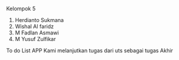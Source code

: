 Kelompok 5

1. Herdianto Sukmana
2. Wishal Al faridz
3. M Fadlan Asmawi
4. M Yusuf Zulfikar

To do List APP
Kami melanjutkan tugas dari uts sebagai tugas Akhir
